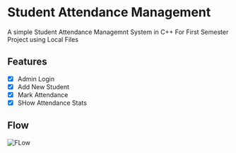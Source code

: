# Student Attendance Management
A simple Student Attendance Managemnt System in C++ For First Semester Project using Local Files

## Features
- [x] Admin Login
- [x] Add New Student
- [x] Mark Attendance
- [x] SHow Attendance Stats

## Flow
![FLow](https://github.com/Hasnainahmad04/Semester-Project/assets/125636057/a454301c-f0c7-4c72-a2f3-ff6595e07b7e)
